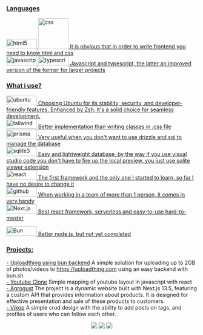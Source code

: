 <a href="https://github.com/korni00#languages"> 
<h3 align="left">Languages</h3>

<img src="https://img.shields.io/badge/HTML5-E34F26?style=for-the-badge&logo=html5&logoColor=white" alt="html5" width="80" height="25"/>
<img src="https://camo.githubusercontent.com/e6b67b27998fca3bccf4c0ee479fc8f9de09d91f389cccfbe6cb1e29c10cfbd7/68747470733a2f2f696d672e736869656c64732e696f2f62616467652f637373332d2532333135373242362e7376673f7374796c653d666f722d7468652d6261646765266c6f676f3d63737333266c6f676f436f6c6f723d7768697465" alt="css" width="80" height"25" />
It is obvious that in order to write frontend you need to know html and css
        <br />

<img src="https://img.shields.io/badge/JavaScript-323330?style=for-the-badge&logo=javascript&logoColor=F7DF1E" alt="javascript" width="80" height="25"/>
<img src="https://img.shields.io/badge/typescript-%23007ACC.svg?style=for-the-badge&logo=typescript&logoColor=white" alt="typescript" width="80" height="25"/>
Javascript and typescript, the latter an improved version of the former for larger projects
        <br />

</a>

<a href="https://github.com/korni00#what_i_use?">
<h3 align="left">What i use?</h3>

<img src="https://img.shields.io/badge/Ubuntu-E95420?style=for-the-badge&logo=ubuntu&logoColor=white" alt="ubuntu" width="80" height="25"/>
Choosing Ubuntu for its stability, security, and developer-friendly features. Enhanced by Zsh, it's a solid choice for seamless development.
        <br />

<img src="https://img.shields.io/badge/Tailwind_CSS-38B2AC?style=for-the-badge&logo=tailwind-css&logoColor=white" alt="tailwind" width="80" height="25"/>
Better implementation than writing classes in .css file
        <br />

<img src="https://img.shields.io/badge/Prisma-3982CE?style=for-the-badge&logo=Prisma&logoColor=white" alt="prisma" width="80" height="25"/>
Very useful when you don't want to use drizzle and sql to manage the database
        <br />

<img src="https://img.shields.io/badge/sqlite-%2307405e.svg?style=for-the-badge&logo=sqlite&logoColor=white" alt="sqlite3" width="80" height="25" />
Easy and lightweight database, by the way if you use visual studio code you don't have to fire up the local preview, you just use sqlite viewer extension
        <br />

<img src="https://img.shields.io/badge/React-20232A?style=for-the-badge&logo=react&logoColor=61DAFB" alt="react" width="80" height="25"/>
The first framework and the only one I started to learn, so far I have no desire to change it
        <br />

<img src="https://img.shields.io/badge/GitHub-100000?style=for-the-badge&logo=github&logoColor=white" alt="github" width="80" height="25"/>
When working in a team of more than 1 person, it comes in very handy
        <br />

<img src="https://img.shields.io/badge/Next-black?style=for-the-badge&logo=next.js&logoColor=white" alt="Next.js" width="80" height="25" />
Best react framework, serverless and easy-to-use hard-to-master 
        <br />

<img src="https://img.shields.io/badge/Bun-%23000000.svg?style=for-the-badge&logo=bun&logoColor=white" alt="Bun" width="80" height="25" /> Better node.js, but not yet completed
</a>

<a href="https://github.com/korni00#projects">
<h3 align="left">Projects:</h3>

<a href="https://github.com/korni00/bun-discord-uploadthing">- Uploadthing using bun backend</a> A simple solution for uploading up to 2GB of photos/videos to https://uploadthing.com using an easy backend with bun.sh
<br />
<a href="https://github.com/korni00/Youtube-Clone">- Youtube Clone</a> Simple mapping of youtube layout in javascript with react
<br />
<a href="https://github.com/korni00/agrogust">- Agrogust</a>
The project is a dynamic website built with Next.js 13.5, featuring a custom API that provides information about products. It is designed for effective presentation and sale of these products to customers.
<br />
<a href="https://github.com/korni00/vikop">- Vikop<a>
A simple crud design with the ability to add posts on tags, and profiles of users who can follow each other.

<p align="center">
<img src="https://media.discordapp.net/attachments/1048729482627907624/1154126339985641482/buh.gif"></img>
<img src="https://tenor.com/view/noway-gif-254273188714127328.gif"></img>
<img src="https://utfs.io/f/52585c03-7862-4495-a21a-876020b10c0d-1lrban.com-rotate.gif"></img>
</p>
